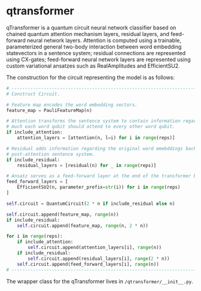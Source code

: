 # qtransformer

qTransformer is a quantum circuit neural network classifier based on chained quantum attention mechanism layers, residual layers, and feed-forward neural network layers. Attention is computed using a trainable, parameterized general two-body interaction between word embedding statevectors in a sentence system; residual connections are represented using CX-gates; feed-forward neural network layers are represented using custom variational ansatzes such as RealAmplitudes and EfficientSU2.

The construction for the circuit representing the model is as follows:
 ```python
 # ------------------------------------------------------------------------------
 # Construct Circuit.

 # Feature map encodes the word embedding vectors.
 feature_map = PauliFeatureMap(n)

 # Attention transforms the sentence system to contain information regarding how
 # much each word qubit should attend to every other word qubit.
 if include_attention:
     attention_layers = [attention(n, l=i) for i in range(reps)]

 # Residual adds information regarding the original word emebddings back to the
 # post-attention sentence system.
 if include_residual:
     residual_layers = [residual(n) for _ in range(reps)]

 # Ansatz serves as a feed-forward layer at the end of the transformer block.
 feed_forward_layers = [
     EfficientSU2(n, parameter_prefix=str(i)) for i in range(reps)
 ]

 self.circuit = QuantumCircuit(2 * n if include_residual else n)

 self.circuit.append(feature_map, range(n))
 if include_residual:
     self.circuit.append(feature_map, range(n, 2 * n))

 for i in range(reps):
     if include_attention:
         self.circuit.append(attention_layers[i], range(n))
     if include_residual:
         self.circuit.append(residual_layers[i], range(2 * n))
     self.circuit.append(feed_forward_layers[i], range(n))
 # ------------------------------------------------------------------------------
```
 

The wrapper class for the qTransformer lives in `/qtransformer/__init__.py`.
